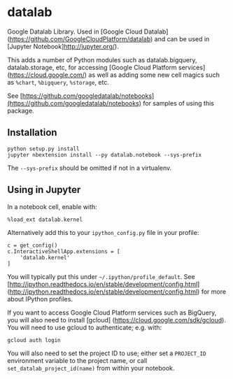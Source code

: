 # datalab

Google Datalab Library. Used in [Google Cloud Datalab]
(https://github.com/GoogleCloudPlatform/datalab) and can be used
in [Jupyter Notebook]http://jupyter.org/).

This adds a number of Python modules such as datalab.bigquery, 
datalab.storage, etc, for accessing [Google Cloud Platform services]
(https://cloud.google.com/) as well as adding some new cell magics such as `%chart`,
`%bigquery`, `%storage`, etc.

See [https://github.com/googledatalab/notebooks](https://github.com/googledatalab/notebooks) 
for samples of using this package.

## Installation

    python setup.py install
    jupyter nbextension install --py datalab.notebook --sys-prefix

The `--sys-prefix` should be omitted if not in a virtualenv.

## Using in Jupyter

In a notebook cell, enable with:

    %load_ext datalab.kernel

Alternatively add this to your `ipython_config.py` file in your profile:

    c = get_config()
    c.InteractiveShellApp.extensions = [
        'datalab.kernel'
    ]

You will typically put this under `~/.ipython/profile_default`. 
See [http://ipython.readthedocs.io/en/stable/development/config.html]
(http://ipython.readthedocs.io/en/stable/development/config.html)
for more about IPython profiles.

If you want to access Google Cloud Platform services such as BigQuery,
you will also need to install [gcloud]
(https://cloud.google.com/sdk/gcloud). You will need to use gcloud
to authenticate; e.g. with:

    gcloud auth login

You will also need to set the project ID to use; either set a `PROJECT_ID`
environment variable to the project name, or call `set_datalab_project_id(name)`
from within your notebook.

